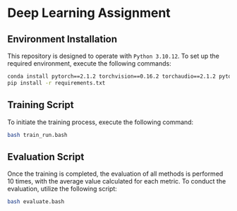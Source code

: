 # Deep Learning Assignment

## Environment Installation

This repository is designed to operate with `Python 3.10.12`. To set up the required environment, execute the following commands:

```bash
conda install pytorch==2.1.2 torchvision==0.16.2 torchaudio==2.1.2 pytorch-cuda=11.8 -c pytorch -c nvidia
pip install -r requirements.txt
```

## Training Script

To initiate the training process, execute the following command:

```bash
bash train_run.bash
```

## Evaluation Script

Once the training is completed, the evaluation of all methods is performed 10 times, with the average value calculated for each metric. To conduct the evaluation, utilize the following script:

```bash
bash evaluate.bash
```